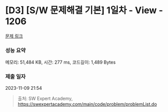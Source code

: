 # [D3] [S/W 문제해결 기본] 1일차 - View - 1206 

[문제 링크](https://swexpertacademy.com/main/code/problem/problemDetail.do?contestProbId=AV134DPqAA8CFAYh) 

### 성능 요약

메모리: 51,484 KB, 시간: 277 ms, 코드길이: 1,489 Bytes

### 제출 일자

2023-11-09 21:54



> 출처: SW Expert Academy, https://swexpertacademy.com/main/code/problem/problemList.do